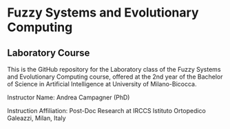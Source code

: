 # Fuzzy Systems and Evolutionary Computing
## Laboratory Course

This is the GitHub repository for the Laboratory class of the Fuzzy Systems and Evolutionary Computing course, offered
at the 2nd year of the Bachelor of Science in Artificial Intelligence at University of Milano-Bicocca.

Instructor Name: Andrea Campagner (PhD)

Instruction Affiliation: Post-Doc Research at IRCCS Istituto Ortopedico Galeazzi, Milan, Italy